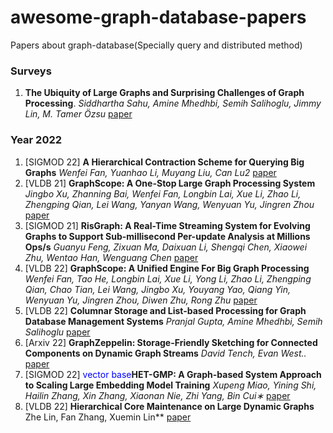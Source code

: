 # awesome-graph-database-papers
Papers about graph-database(Specially query and distributed method)

### Surveys
1. **The Ubiquity of Large Graphs and Surprising Challenges of Graph Processing**. *Siddhartha Sahu, Amine Mhedhbi, Semih Salihoglu, Jimmy Lin, M. Tamer Özsu* [paper](http://www.vldb.org/pvldb/vol11/p420-sahu.pdf)

### Year 2022
1. [SIGMOD 22] **A Hierarchical Contraction Scheme for Querying Big Graphs** *Wenfei Fan, Yuanhao Li, Muyang Liu, Can Lu2* [paper](https://dl.acm.org/doi/abs/10.1145/3514221.3517862)
2. [VLDB 21] **GraphScope: A One-Stop Large Graph Processing System** *Jingbo Xu, Zhanning Bai, Wenfei Fan, Longbin Lai, Xue Li, Zhao Li, Zhengping Qian, Lei Wang,
Yanyan Wang, Wenyuan Yu, Jingren Zhou* [paper](https://dl.acm.org/doi/abs/10.14778/3476311.3476324)
3. [SIGMOD 21] **RisGraph: A Real-Time Streaming System for Evolving Graphs to Support Sub-millisecond Per-update Analysis at Millions Ops/s** *Guanyu Feng, Zixuan Ma, Daixuan Li, Shengqi Chen, Xiaowei Zhu, Wentao Han, Wenguang Chen* [paper](https://dl.acm.org/doi/abs/10.1145/3448016.3457263)
4. [VLDB 22] **GraphScope: A Unified Engine For Big Graph Processing** *Wenfei Fan, Tao He, Longbin Lai, Xue Li, Yong Li, Zhao Li, Zhengping Qian, Chao Tian, Lei
Wang, Jingbo Xu, Youyang Yao, Qiang Yin, Wenyuan Yu, Jingren Zhou, Diwen Zhu, Rong Zhu* [paper](https://dl.acm.org/doi/abs/10.14778/3476311.3476369)
5. [VLDB 22] **Columnar Storage and List-based Processing for Graph Database Management Systems** *Pranjal Gupta, Amine Mhedhbi, Semih Salihoglu* [paper](https://dl.acm.org/doi/abs/10.14778/3476249.3476297)
6. [Arxiv 22] **GraphZeppelin: Storage-Friendly Sketching for Connected Components on Dynamic Graph Streams** *David Tench, Evan West..* [paper](https://arxiv.org/abs/2203.14927)
7. [SIGMOD 22] <font color=blue>vector base</font>**HET-GMP: A Graph-based System Approach to Scaling Large
Embedding Model Training** *Xupeng Miao, Yining Shi, Hailin Zhang, Xin Zhang, Xiaonan Nie, Zhi Yang, Bin Cui∗* [paper](https://dl.acm.org/doi/abs/10.1145/3514221.3517902)
8. [VLDB 22] **Hierarchical Core Maintenance on Large Dynamic Graphs** Zhe Lin, Fan Zhang, Xuemin Lin** [paper](https://dl.acm.org/doi/abs/10.14778/3446095.3446099)
